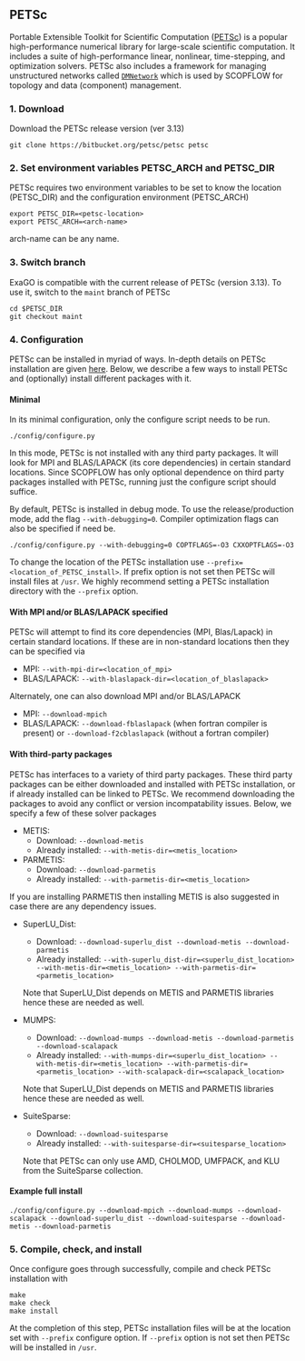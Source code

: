 ## PETSc

Portable Extensible Toolkit for Scientific Computation ([PETSc](https://www.mcs.anl.gov/petsc/)) is a popular high-performance numerical library for large-scale scientific computation. It includes a suite of high-performance linear, nonlinear, time-stepping, and optimization solvers. PETSc also includes a framework for managing unstructured networks called [`DMNetwork`](https://www.mcs.anl.gov/petsc/dmnetwork/index.html) which is used by SCOPFLOW for topology and data (component) management.

### 1. Download
Download the PETSc release version (ver 3.13) 
```
git clone https://bitbucket.org/petsc/petsc petsc
```
### 2. Set environment variables PETSC_ARCH and PETSC_DIR
PETSc requires two environment variables to be set to know the location (PETSC_DIR) and the configuration environment (PETSC_ARCH)
```
export PETSC_DIR=<petsc-location>
export PETSC_ARCH=<arch-name>
```
arch-name can be any name.

### 3. Switch branch
ExaGO is compatible with the current release of PETSc (version 3.13). To use it, switch to the `maint` branch of PETSc

```
cd $PETSC_DIR
git checkout maint
```

### 4. Configuration
PETSc can be installed in myriad of ways. In-depth details on PETSc installation are given [here](https://www.mcs.anl.gov/petsc/documentation/installation.html). Below, we describe a few ways to install PETSc and (optionally) install different packages with it.
#### Minimal
In its minimal configuration, only the configure script needs to be run.
```
./config/configure.py
```
In this mode, PETSc is not installed with any third party packages. It will look for MPI and BLAS/LAPACK (its core dependencies) in certain standard locations. Since SCOPFLOW has only optional dependence on third party packages installed with PETSc, running just the configure script should suffice.

By default, PETSc is installed in debug mode. To use the release/production mode, add the flag `--with-debugging=0`. Compiler optimization flags can also be specified if need be.

```
./config/configure.py --with-debugging=0 COPTFLAGS=-O3 CXXOPTFLAGS=-O3
```

To change the location of the PETSc installation use `--prefix=<location_of_PETSC_install>`. If prefix option is not set then PETSc will install files at `/usr`. We highly recommend setting a PETSc installation directory with the `--prefix` option.

#### With MPI and/or BLAS/LAPACK specified
PETSc will attempt to find its core dependencies (MPI, Blas/Lapack) in certain standard locations. If these are in non-standard locations then they can be specified via 
- MPI: `--with-mpi-dir=<location_of_mpi>`
- BLAS/LAPACK: `--with-blaslapack-dir=<location_of_blaslapack>`

Alternately, one can also download MPI and/or BLAS/LAPACK
- MPI: `--download-mpich`
- BLAS/LAPACK: `--download-fblaslapack` (when fortran compiler is present) or `--download-f2cblaslapack` (without a fortran compiler)

#### With third-party packages
PETSc has interfaces to a variety of third party packages. These third party packages can be either downloaded and installed with PETSc installation, or if already installed can be linked to PETSc. We recommend downloading the packages to avoid any conflict or version incompatability issues. Below, we specify a few of these solver packages

- METIS:
    - Download: `--download-metis`
    - Already installed: `--with-metis-dir=<metis_location>`
- PARMETIS:
    - Download: `--download-parmetis`
    - Already installed: `--with-parmetis-dir=<metis_location>`

If you are installing PARMETIS then installing METIS is also suggested in case there are any dependency issues.

- SuperLU\_Dist:
    - Download: `--download-superlu_dist --download-metis --download-parmetis`
    - Already installed: `--with-superlu_dist-dir=<superlu_dist_location> --with-metis-dir=<metis_location> --with-parmetis-dir=<parmetis_location>` 
    
    Note that SuperLU_Dist depends on METIS and PARMETIS libraries hence these are needed as well.

- MUMPS:
    - Download: `--download-mumps --download-metis --download-parmetis --download-scalapack`
    - Already installed: `--with-mumps-dir=<superlu_dist_location> --with-metis-dir=<metis_location> --with-parmetis-dir=<parmetis_location> --with-scalapack-dir=<scalapack_location>` 
    
    Note that SuperLU_Dist depends on METIS and PARMETIS libraries hence these are needed as well.

- SuiteSparse:
    - Download: `--download-suitesparse`
    - Already installed: `--with-suitesparse-dir=<suitesparse_location>`

    Note that PETSc can only use AMD, CHOLMOD, UMFPACK, and KLU from the SuiteSparse collection.

#### Example full install

```
./config/configure.py --download-mpich --download-mumps --download-scalapack --download-superlu_dist --download-suitesparse --download-metis --download-parmetis
```

### 5. Compile, check, and install
Once configure goes through successfully, compile and check PETSc installation with
```
make
make check
make install
```
At the completion of this step, PETSc installation files will be at the location set with `--prefix` configure option. If `--prefix` option is not set then PETSc will be installed in `/usr`.

